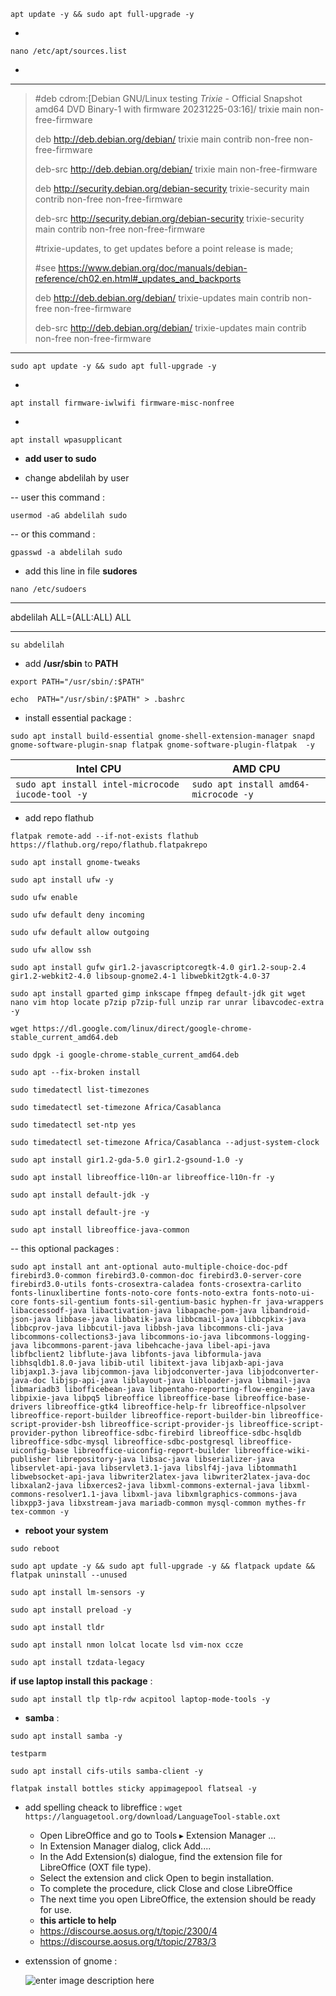 `apt update -y && sudo apt full-upgrade -y`

*

`nano /etc/apt/sources.list`

*
***
> #deb cdrom:[Debian GNU/Linux testing _Trixie_ - Official Snapshot amd64 DVD Binary-1 with firmware 20231225-03:16]/ trixie main non-free-firmware
>
> deb http://deb.debian.org/debian/ trixie main contrib non-free non-free-firmware
> 
> deb-src http://deb.debian.org/debian/ trixie main non-free-firmware
> 
> deb http://security.debian.org/debian-security trixie-security main contrib non-free non-free-firmware
> 
> deb-src http://security.debian.org/debian-security trixie-security main contrib non-free non-free-firmware
>
> #trixie-updates, to get updates before a point release is made;
> 
> #see https://www.debian.org/doc/manuals/debian-reference/ch02.en.html#_updates_and_backports
> 
> deb http://deb.debian.org/debian/ trixie-updates main contrib non-free non-free-firmware
> 
> deb-src http://deb.debian.org/debian/ trixie-updates main contrib non-free non-free-firmware
***

`sudo apt update -y && sudo apt full-upgrade -y`

*

`apt install firmware-iwlwifi firmware-misc-nonfree`

*

`apt install wpasupplicant`

* **add user to sudo**
  
 * change abdelilah by user
   
  -- user this command :
  
`usermod -aG abdelilah sudo`

-- or this command :

`gpasswd -a abdelilah sudo`

* add this line in file **sudores**
  
`nano /etc/sudoers`

***
abdelilah ALL=(ALL:ALL) ALL
***

`su abdelilah`

* add **/usr/sbin** to **PATH**

`export PATH="/usr/sbin/:$PATH"` 

`echo  PATH="/usr/sbin/:$PATH" > .bashrc`

* install essential package :

`sudo apt install build-essential gnome-shell-extension-manager snapd gnome-software-plugin-snap flatpak gnome-software-plugin-flatpak  -y` 

| Intel CPU |  AMD CPU |
|--|--|
| `sudo apt install intel-microcode iucode-tool -y` | `sudo apt install amd64-microcode -y` |

* add repo flathub

`flatpak remote-add --if-not-exists flathub https://flathub.org/repo/flathub.flatpakrepo`

 `sudo apt install gnome-tweaks`

`sudo apt install ufw -y`

`sudo ufw enable`

`sudo ufw default deny incoming`

`sudo ufw default allow outgoing`

`sudo ufw allow ssh`

`sudo apt install gufw gir1.2-javascriptcoregtk-4.0 gir1.2-soup-2.4 gir1.2-webkit2-4.0 libsoup-gnome2.4-1 libwebkit2gtk-4.0-37`

`sudo apt install gparted gimp inkscape ffmpeg default-jdk git wget nano vim htop locate p7zip p7zip-full unzip rar unrar libavcodec-extra -y` 

`wget https://dl.google.com/linux/direct/google-chrome-stable_current_amd64.deb`

`sudo dpgk -i google-chrome-stable_current_amd64.deb`

`sudo apt --fix-broken install`

`sudo timedatectl list-timezones`

`sudo timedatectl set-timezone Africa/Casablanca`

`sudo timedatectl set-ntp yes`

`sudo timedatectl set-timezone Africa/Casablanca --adjust-system-clock`


`sudo apt install gir1.2-gda-5.0 gir1.2-gsound-1.0 -y`

`sudo apt install libreoffice-l10n-ar libreoffice-l10n-fr -y`

`sudo apt install default-jdk -y`

`sudo apt install default-jre -y`

`sudo apt install libreoffice-java-common`


-- this optional packages :

`sudo apt install ant ant-optional auto-multiple-choice-doc-pdf firebird3.0-common firebird3.0-common-doc firebird3.0-server-core firebird3.0-utils fonts-crosextra-caladea fonts-crosextra-carlito fonts-linuxlibertine fonts-noto-core fonts-noto-extra fonts-noto-ui-core fonts-sil-gentium fonts-sil-gentium-basic hyphen-fr java-wrappers libaccessodf-java libactivation-java libapache-pom-java libandroid-json-java libbase-java libbatik-java libbcmail-java libbcpkix-java libbcprov-java libbcutil-java libbsh-java libcommons-cli-java libcommons-collections3-java libcommons-io-java libcommons-logging-java libcommons-parent-java libehcache-java libel-api-java libfbclient2 libflute-java libfonts-java libformula-java libhsqldb1.8.0-java libib-util libitext-java libjaxb-api-java libjaxp1.3-java libjcommon-java libjodconverter-java libjodconverter-java-doc libjsp-api-java liblayout-java libloader-java libmail-java libmariadb3 libofficebean-java libpentaho-reporting-flow-engine-java libpixie-java libpq5 libreoffice libreoffice-base libreoffice-base-drivers libreoffice-gtk4 libreoffice-help-fr libreoffice-nlpsolver libreoffice-report-builder libreoffice-report-builder-bin libreoffice-script-provider-bsh libreoffice-script-provider-js libreoffice-script-provider-python libreoffice-sdbc-firebird libreoffice-sdbc-hsqldb libreoffice-sdbc-mysql libreoffice-sdbc-postgresql libreoffice-uiconfig-base libreoffice-uiconfig-report-builder libreoffice-wiki-publisher librepository-java libsac-java libserializer-java libservlet-api-java libservlet3.1-java libslf4j-java libtommath1 libwebsocket-api-java libwriter2latex-java libwriter2latex-java-doc libxalan2-java libxerces2-java libxml-commons-external-java libxml-commons-resolver1.1-java libxml-java libxmlgraphics-commons-java libxpp3-java libxstream-java mariadb-common mysql-common mythes-fr tex-common -y` 


* **reboot your system**
  
`sudo reboot`

`sudo apt update -y && sudo apt full-upgrade -y && flatpack update && flatpak uninstall --unused`

`sudo apt install lm-sensors -y`

`sudo apt install preload -y`

`sudo apt install tldr`

`sudo apt install nmon lolcat locate lsd vim-nox ccze`

`sudo apt install tzdata-legacy`

**if use laptop install this package** :

`sudo apt install tlp tlp-rdw acpitool laptop-mode-tools -y `

* **samba** :

`sudo apt install samba -y`

`testparm`

`sudo apt install cifs-utils samba-client -y`

`flatpak install bottles sticky appimagepool flatseal -y`
* add spelling cheack to libreffice :
  `wget  https://languagetool.org/download/LanguageTool-stable.oxt `
  
  * Open LibreOffice and go to Tools ▸ Extension Manager ...
  * In Extension Manager dialog, click Add....
  * In the Add Extension(s) dialogue, find the extension file for LibreOffice (OXT file type).
  * Select the extension and click Open to begin installation.
  * To complete the procedure, click Close and close LibreOffice
  * The next time you open LibreOffice, the extension should be ready for use.
  * **this article to help**
  * https://discourse.aosus.org/t/topic/2300/4
  * https://discourse.aosus.org/t/topic/2783/3

* extenssion of gnome :

  ![enter image description here](https://github.com/hmidani-abdelilah/thing-to-do-debian-12/blob/main/screencapture-extensions-gnome-org.png)
  
  
